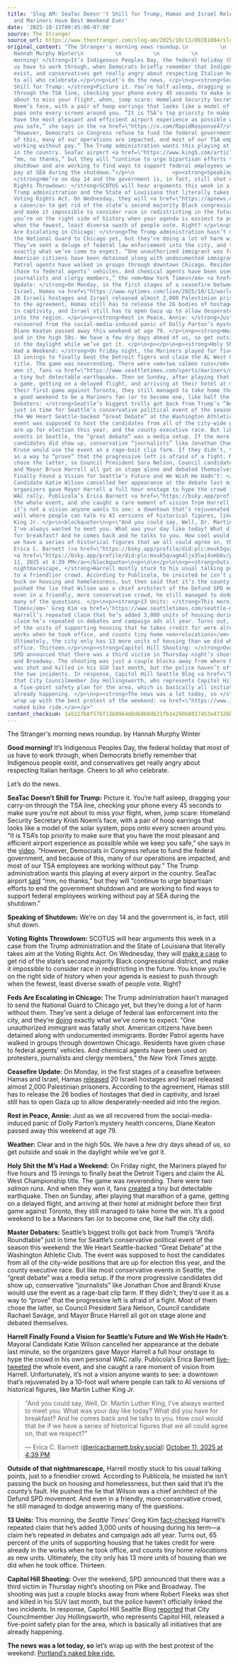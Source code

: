 ```yaml
---
title: 'Slog AM: SeaTac Doesn''t Shill for Trump, Hamas and Israel Release Hostages,
  and Mariners Have Best Weekend Ever'
date: '2025-10-13T09:45:00-07:00'
source: The Stranger
source_url: https://www.thestranger.com/slog-am/2025/10/13/80281004/slog-am-seatac-doesnt-shill-for-trump-hamas-and-israel-release-hostages-and-mariners-have-best-weekend-ever
original_content: "The Stranger's morning news roundup.\n          \n            by
  Hannah Murphy Winter\n          \n          \n          \n            <p><strong>Good
  morning! </strong>It’s Indigenous Peoples Day, the federal holiday that most of
  us have to work through, when Democrats briefly remember that Indigenous people
  exist, and conservatives get really angry about respecting Italian heritage. Cheers
  to all who celebrate.</p>\n<p>Let’s do the news. </p>\n<p><strong>SeaTac Doesn’t
  Shill for Trump: </strong>Picture it. You’re half asleep, dragging your carry-on
  through the TSA line, checking your phone every 45 seconds to make sure you’re not
  about to miss your flight, when, jump scare: Homeland Security Secretary Kristi
  Noem’s face, with a pair of hoop earrings that looks like a model of the solar system,
  pops onto every screen around you. “It is TSA’s top priority to make sure that you
  have the most pleasant and efficient airport experience as possible while we keep
  you safe,” she says in the <a href=\"https://x.com/RapidResponse47/status/1976668787467514316\">video</a>.
  “However, Democrats in Congress refuse to fund the federal government, and because
  of this, many of our operations are impacted, and most of our TSA employees are
  working without pay.” The Trump administration wants this playing at every airport
  in the country. SeaTac airport <a href=\"https://www.king5.com/article/news/local/sea-airport-wont-play-video-kristi-noem-blaming-democrats-government-shutdown/281-30734f89-6445-4f17-9df6-033f90660edb\">said</a>
  “mm, no thanks,” but they will “continue to urge bipartisan efforts to end the government
  shutdown and are working to find ways to support federal employees working without
  pay at SEA during the shutdown.”</p>\n            <p><strong>Speaking of Shutdown:
  </strong>We’re on day 14 and the government is, in fact, still shut down. </p>\n<p><strong>Voting
  Rights Throwdown: </strong>SCOTUS will hear arguments this week in a case from the
  Trump administration and the State of Louisiana that literally takes aim at the
  Voting Rights Act. On Wednesday, they will <a href=\"https://apnews.com/article/supreme-court-voting-rights-race-louisiana-348260f08099d087bcde4a93140aa8b2\">make
  a case</a> to get rid of the state’s second majority Black congressional district,
  and make it impossible to consider race in redistricting in the future. You know
  you’re on the right side of history when your agenda is easiest to push through
  when the fewest, least diverse swath of people vote. Right? </p>\n<p><strong>Feds
  Are Escalating in Chicago: </strong>The Trump administration hasn’t managed to send
  the National Guard to Chicago yet, but they’re doing a lot of harm without them.
  They’ve sent a deluge of federal law enforcement into the city, and they’re <a href=\"https://www.nytimes.com/2025/10/12/us/chicago-immigration-crackdown-videos.html\">doing</a>
  exactly what we’ve come to expect. “One unauthorized immigrant was fatally shot.
  American citizens have been detained along with undocumented immigrants. Border
  Patrol agents have walked in groups through downtown Chicago. Residents have given
  chase to federal agents’ vehicles. And chemical agents have been used on protesters,
  journalists and clergy members,” the <em>New York Times</em> <a href=\"https://www.nytimes.com/2025/10/12/us/chicago-immigration-crackdown-videos.html\">wrote</a>. </p>\n<p><strong>Ceasefire
  Update: </strong>On Monday, in the first stages of a ceasefire between Hamas and
  Israel, Hamas <a href=\"https://www.nytimes.com/live/2025/10/12/world/israel-gaza-hostages-trump\">released</a>
  20 Israeli hostages and Israel released almost 2,000 Palestinian prisoners. According
  to the agreement, Hamas still has to release the 26 bodies of hostages that died
  in captivity, and Israel still has to open Gaza up to allow desperately-needed aid
  into the region. </p>\n<p><strong>Rest in Peace, Annie: </strong>Just as we all
  recovered from the social-media-induced panic of Dolly Parton’s mystery health concerns,
  Diane Keaton passed away this weekend at age 79. </p>\n<p><strong>Weather: </strong>Clear
  and in the high 50s. We have a few dry days ahead of us, so get outside and soak
  in the daylight while we’ve got it. </p>\n<p></p>\n<p><strong>Holy Shit the M’s
  Had a Weekend: </strong>On Friday night, the Mariners played for five hours and
  15 innings to finally beat the Detroit Tigers and claim the AL West Championship
  title. The game was neverending. There were <em>two salmon runs</em>. And when they
  won it, fans <a href=\"https://www.seattletimes.com/sports/mariners/mariners-historic-win-caused-a-little-earthquake-seismologist-says/\">created</a>
  a tiny but detectable earthquake. Then on Sunday, after playing that marathon of
  a game, getting on a delayed flight, and arriving at their hotel at midnight before
  their first game against Toronto, they still managed to take home the win. It’s
  a good weekend to be a Mariners fan (or to become one, like half the city did).</p>\n<p><strong>Master
  Debaters: </strong>Seattle’s biggest trolls got back from Trump’s “Antifa Roundtable”
  just in time for Seattle’s conservative political event of the season this weekend:
  the We Heart Seattle-backed “Great Debate” at the Washington Athletic Club. The
  event was supposed to host the candidates from all of the city-wide positions that
  are up for election this year, and the county executive race. But like most conservative
  events in Seattle, the “great debate” was a media setup. If the more progressive
  candidates did show up, conservative “journalists” like Jonathan Choe and Brandi
  Kruse would use the event as a rage-bait clip farm. If they didn’t, they’d use it
  as a way to “prove” that the progressive left is afraid of a fight. Most of them
  chose the latter, so Council President Sara Nelson, Council candidate Rachael Savage,
  and Mayor Bruce Harrell all got on stage alone and debated themselves. </p>\n<p><strong>Harrell
  Finally Found a Vision for Seattle’s Future and We Wish He Hadn’t: </strong>Mayoral
  Candidate Katie Wilson cancelled her appearance at the debate last minute, so the
  organizers gave Mayor Harrell a full hour onstage to hype the crowd in his own personal
  WAC rally. Publicola’s Erica Barnett <a href=\"https://bsky.app/profile/ericacbarnett.bsky.social/post/3m2x6g6z35k2a\">live-tweeted</a>
  the whole event, and she caught a rare moment of vision from Harrell. Unfortunately,
  it’s not a vision anyone wants to see: a downtown that’s rejuvenated by a 10-foot
  wall where people can talk to AI versions of historical figures, like Martin Luther
  King Jr. </p>\n<blockquote>\n<p>\"And you could say, Well, Dr. Martin Luther King,
  I've always wanted to meet you. What was your day like today? What did you have
  for breakfast? And he comes back and he talks to you. How cool would that be if
  we have a series of historical figures that we all could agree on, that we respect?\"</p>\n—
  Erica C. Barnett (<a href=\"https://bsky.app/profile/did:plc:mvuk5qvagm4ljx3lwj4vmb6v?ref_src=embed\">@ericacbarnett.bsky.social</a>)
  <a href=\"https://bsky.app/profile/did:plc:mvuk5qvagm4ljx3lwj4vmb6v/post/3m2xeafccb22i?ref_src=embed\">October
  11, 2025 at 4:39 PM</a></blockquote>\n<p>\n\n</p>\n\n<p><strong>Outside of that
  nightmarescape, </strong>Harrell mostly stuck to his usual talking points, just
  to a friendlier crowd. According to Publicola, he insisted he isn’t passing the
  buck on housing and homelessness, but then said that it’s the county’s fault. He
  pushed the lie that Wilson was a chief architect of the Defund SPD movement. And
  even in a friendly, more conservative crowd, he still managed to dodge answering
  many of the questions. </p>\n<p><strong>13 Units: </strong>This morning, the <em>Seattle
  Times</em>’ Greg Kim <a href=\"https://www.seattletimes.com/seattle-news/homeless/seattle-mayor-bruce-harrell-says-he-added-3000-housing-units-did-he/?utm_source=marketingcloud&amp;utm_medium=email&amp;utm_campaign=TSA_101325150058+Fact-checking+Bruce+Harrell&#39;s+housing+claims_10_13_2025&amp;utm_term=Former%2520Subscriber\">fact-checked</a>
  Harrell’s repeated claim that he’s added 3,000 units of housing during his term—a
  claim he’s repeated in debates and campaign ads all year. Turns out, 65 percent
  of the units of supporting housing that he takes credit for were already in the
  works when he took office, and counts tiny home <em>relocations</em> as new units.
  Ultimately, the city only has 13 more units of housing than we did when he took
  office. Thirteen.</p>\n<p><strong>Capitol Hill Shooting: </strong>Over the weekend,
  SPD announced that there was a third victim in Thursday night’s shooting on Pike
  and Broadway. The shooting was just a couple blocks away from where Robert Fleeks
  was shot and killed in his SUV last month, but the police haven’t officially linked
  the two incidents. In response, Capitol Hill Seattle Blog <a href=\"https://www.capitolhillseattle.com/2025/10/a-third-victim-and-city-council-rep-public-safety-plan-as-18-year-old-victim-in-deadly-broadway-and-pike-shooting-identified/?utm_source=dlvr.it&amp;utm_medium=bluesky\">reported</a>
  that City Councilmember Joy Hollingsworth, who represents Capitol Hill, released
  a five-point safety plan for the area, which is basically all initiatives that are
  already happening. </p>\n<p><strong>The news was a lot today, so </strong>let’s
  wrap up with the best protest of the weekend: <a href=\"https://www.instagram.com/p/DPvDwt_ka0r\">Portland’s
  naked bike ride.</a></p>"
content_checksum: 1a5127b8f576f13b8964dbdb068db21fb1e290b8017453e47326be0cd2c45220
---
```


The Stranger's morning news roundup. by Hannah Murphy Winter

**Good morning!** It’s Indigenous Peoples Day, the federal holiday that most of us have to work through, when Democrats briefly remember that Indigenous people exist, and conservatives get really angry about respecting Italian heritage. Cheers to all who celebrate.

Let’s do the news.&nbsp;

**SeaTac Doesn’t Shill for Trump:** Picture it. You’re half asleep, dragging your carry-on through the TSA line, checking your phone every 45 seconds to make sure you’re not about to miss your flight, when, jump scare: Homeland Security Secretary Kristi Noem’s face, with a pair of hoop earrings that looks like a model of the solar system, pops onto every screen around you. “It is TSA’s top priority to make sure that you have the most pleasant and efficient airport experience as possible while we keep you safe,” she says in the [video](https://x.com/RapidResponse47/status/1976668787467514316). “However, Democrats in Congress refuse to fund the federal government, and because of this, many of our operations are impacted, and most of our TSA employees are working without pay.” The Trump administration wants this playing at every airport in the country. SeaTac airport [said](https://www.king5.com/article/news/local/sea-airport-wont-play-video-kristi-noem-blaming-democrats-government-shutdown/281-30734f89-6445-4f17-9df6-033f90660edb) “mm, no thanks,” but they will “continue to urge bipartisan efforts to end the government shutdown and are working to find ways to support federal employees working without pay at SEA during the shutdown.”

**Speaking of Shutdown:** We’re on day 14 and the government is, in fact, still shut down.&nbsp;

**Voting Rights Throwdown:** SCOTUS will hear arguments this week in a case from the Trump administration and the State of Louisiana that literally takes aim at the Voting Rights Act. On Wednesday, they will [make a case](https://apnews.com/article/supreme-court-voting-rights-race-louisiana-348260f08099d087bcde4a93140aa8b2) to get rid of the state’s second majority Black congressional district, and make it impossible to consider race in redistricting in the future. You know you’re on the right side of history when your agenda is easiest to push through when the fewest, least diverse swath of people vote. Right?&nbsp;

**Feds Are Escalating in Chicago:** The Trump administration hasn’t managed to send the National Guard to Chicago yet, but they’re doing a lot of harm without them. They’ve sent a deluge of federal law enforcement into the city, and they’re [doing](https://www.nytimes.com/2025/10/12/us/chicago-immigration-crackdown-videos.html) exactly what we’ve come to expect. “One unauthorized immigrant was fatally shot. American citizens have been detained along with undocumented immigrants. Border Patrol agents have walked in groups through downtown Chicago. Residents have given chase to federal agents’ vehicles. And chemical agents have been used on protesters, journalists and clergy members,” the _New York Times_ [wrote](https://www.nytimes.com/2025/10/12/us/chicago-immigration-crackdown-videos.html).&nbsp;

**Ceasefire Update:** On Monday, in the first stages of a ceasefire between Hamas and Israel, Hamas [released](https://www.nytimes.com/live/2025/10/12/world/israel-gaza-hostages-trump) 20 Israeli hostages and Israel released almost 2,000 Palestinian prisoners. According to the agreement, Hamas still has to release the 26 bodies of hostages that died in captivity, and Israel still has to open Gaza up to allow desperately-needed aid into the region.&nbsp;

**Rest in Peace, Annie:** Just as we all recovered from the social-media-induced panic of Dolly Parton’s mystery health concerns, Diane Keaton passed away this weekend at age 79.&nbsp;

**Weather:** Clear and in the high 50s. We have a few dry days ahead of us, so get outside and soak in the daylight while we’ve got it.&nbsp;

**Holy Shit the M’s Had a Weekend:** On Friday night, the Mariners played for five hours and 15 innings to finally beat the Detroit Tigers and claim the AL West Championship title. The game was neverending. There were _two salmon runs_. And when they won it, fans [created](https://www.seattletimes.com/sports/mariners/mariners-historic-win-caused-a-little-earthquake-seismologist-says/) a tiny but detectable earthquake. Then on Sunday, after playing that marathon of a game, getting on a delayed flight, and arriving at their hotel at midnight before their first game against Toronto, they still managed to take home the win. It’s a good weekend to be a Mariners fan (or to become one, like half the city did).

**Master Debaters:** Seattle’s biggest trolls got back from Trump’s “Antifa Roundtable” just in time for Seattle’s conservative political event of the season this weekend: the We Heart Seattle-backed “Great Debate” at the Washington Athletic Club. The event was supposed to host the candidates from all of the city-wide positions that are up for election this year, and the county executive race. But like most conservative events in Seattle, the “great debate” was a media setup. If the more progressive candidates did show up, conservative “journalists” like Jonathan Choe and Brandi Kruse would use the event as a rage-bait clip farm. If they didn’t, they’d use it as a way to “prove” that the progressive left is afraid of a fight. Most of them chose the latter, so Council President Sara Nelson, Council candidate Rachael Savage, and Mayor Bruce Harrell all got on stage alone and debated themselves.&nbsp;

**Harrell Finally Found a Vision for Seattle’s Future and We Wish He Hadn’t:** Mayoral Candidate Katie Wilson cancelled her appearance at the debate last minute, so the organizers gave Mayor Harrell a full hour onstage to hype the crowd in his own personal WAC rally. Publicola’s Erica Barnett [live-tweeted](https://bsky.app/profile/ericacbarnett.bsky.social/post/3m2x6g6z35k2a) the whole event, and she caught a rare moment of vision from Harrell. Unfortunately, it’s not a vision anyone wants to see: a downtown that’s rejuvenated by a 10-foot wall where people can talk to AI versions of historical figures, like Martin Luther King Jr.&nbsp;

> "And you could say, Well, Dr. Martin Luther King, I've always wanted to meet you. What was your day like today? What did you have for breakfast? And he comes back and he talks to you. How cool would that be if we have a series of historical figures that we all could agree on, that we respect?"
> 
> — Erica C. Barnett ([@ericacbarnett.bsky.social](https://bsky.app/profile/did:plc:mvuk5qvagm4ljx3lwj4vmb6v?ref_src=embed)) [October 11, 2025 at 4:39 PM](https://bsky.app/profile/did:plc:mvuk5qvagm4ljx3lwj4vmb6v/post/3m2xeafccb22i?ref_src=embed)

**Outside of that nightmarescape,** Harrell mostly stuck to his usual talking points, just to a friendlier crowd. According to Publicola, he insisted he isn’t passing the buck on housing and homelessness, but then said that it’s the county’s fault. He pushed the lie that Wilson was a chief architect of the Defund SPD movement. And even in a friendly, more conservative crowd, he still managed to dodge answering many of the questions.&nbsp;

**13 Units:** This morning, the _Seattle Times_’ Greg Kim [fact-checked](https://www.seattletimes.com/seattle-news/homeless/seattle-mayor-bruce-harrell-says-he-added-3000-housing-units-did-he/?utm_source=marketingcloud&utm_medium=email&utm_campaign=TSA_101325150058+Fact-checking+Bruce+Harrell's+housing+claims_10_13_2025&utm_term=Former%2520Subscriber) Harrell’s repeated claim that he’s added 3,000 units of housing during his term—a claim he’s repeated in debates and campaign ads all year. Turns out, 65 percent of the units of supporting housing that he takes credit for were already in the works when he took office, and counts tiny home _relocations_ as new units. Ultimately, the city only has 13 more units of housing than we did when he took office. Thirteen.

**Capitol Hill Shooting:** Over the weekend, SPD announced that there was a third victim in Thursday night’s shooting on Pike and Broadway. The shooting was just a couple blocks away from where Robert Fleeks was shot and killed in his SUV last month, but the police haven’t officially linked the two incidents. In response, Capitol Hill Seattle Blog [reported](https://www.capitolhillseattle.com/2025/10/a-third-victim-and-city-council-rep-public-safety-plan-as-18-year-old-victim-in-deadly-broadway-and-pike-shooting-identified/?utm_source=dlvr.it&utm_medium=bluesky) that City Councilmember Joy Hollingsworth, who represents Capitol Hill, released a five-point safety plan for the area, which is basically all initiatives that are already happening.&nbsp;

**The news was a lot today, so** let’s wrap up with the best protest of the weekend: [Portland’s naked bike ride.](https://www.instagram.com/p/DPvDwt_ka0r)

